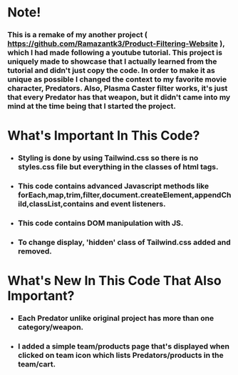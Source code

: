# Note!
### This is a remake of my another project ( https://github.com/Ramazantk3/Product-Filtering-Website ), which I had made following a youtube tutorial. This project is uniquely made to showcase that I actually learned from the tutorial and didn't just copy the code. In order to make it as unique as possible I changed the context to my favorite movie character, Predators. Also, Plasma Caster filter works, it's just that every Predator has that weapon, but it didn't came into my mind at the time being that I started the project.

# What's Important In This Code?
- ### Styling is done by using Tailwind.css so there is no styles.css file but everything in the classes of html tags.
- ### This code contains advanced Javascript methods like forEach,map,trim,filter,document.createElement,appendChild,classList,contains and event listeners.
- ### This code contains DOM manipulation with JS.
- ### To change display, 'hidden' class of Tailwind.css added and removed.

# What's New In This Code That Also Important?
- ### Each Predator unlike original project has more than one category/weapon.
- ### I added a simple team/products page that's displayed when clicked on team icon which lists Predators/products in the team/cart.
